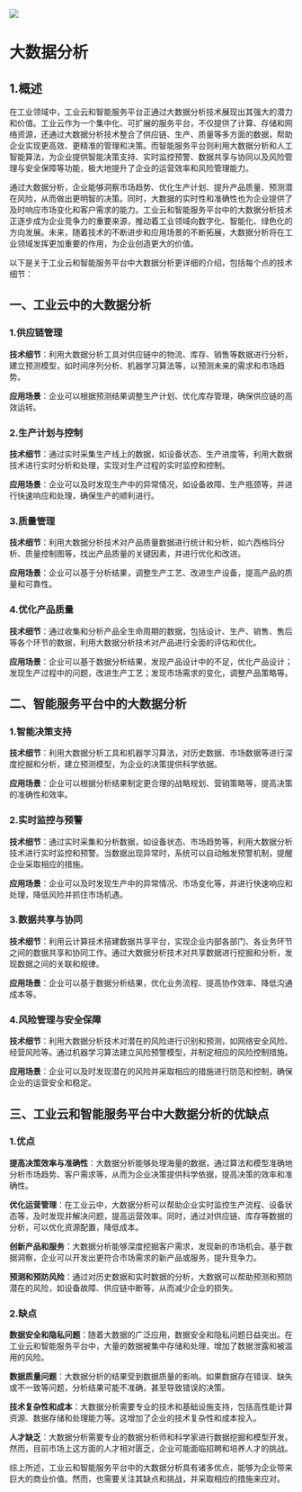 
<!--
title: 工业云和智能服务平台中的大数据分析
subtitle: 工业云和智能服务平台的大数据分析
author: 柴浩轩
keyword: 工业云和智能服务平台，大数据分析
published: 2024-05-22
topicImg: assets/5/md3.jpg
-->

![](assets/5/md3.jpg)
# 大数据分析


## 1.概述

在工业领域中，工业云和智能服务平台正通过大数据分析技术展现出其强大的潜力和价值。工业云作为一个集中化、可扩展的服务平台，不仅提供了计算、存储和网络资源，还通过大数据分析技术整合了供应链、生产、质量等多方面的数据，帮助企业实现更高效、更精准的管理和决策。而智能服务平台则利用大数据分析和人工智能算法，为企业提供智能决策支持、实时监控预警、数据共享与协同以及风险管理与安全保障等功能，极大地提升了企业的运营效率和风险管理能力。

通过大数据分析，企业能够洞察市场趋势、优化生产计划、提升产品质量、预测潜在风险，从而做出更明智的决策。同时，大数据的实时性和准确性也为企业提供了及时响应市场变化和客户需求的能力。工业云和智能服务平台中的大数据分析技术正逐步成为企业竞争力的重要来源，推动着工业领域向数字化、智能化、绿色化的方向发展。未来，随着技术的不断进步和应用场景的不断拓展，大数据分析将在工业领域发挥更加重要的作用，为企业创造更大的价值。

以下是关于工业云和智能服务平台中大数据分析更详细的介绍，包括每个点的技术细节：

## 一、工业云中的大数据分析

### 1.供应链管理

__技术细节__：利用大数据分析工具对供应链中的物流、库存、销售等数据进行分析，建立预测模型，如时间序列分析、机器学习算法等，以预测未来的需求和市场趋势。

__应用场景__：企业可以根据预测结果调整生产计划、优化库存管理，确保供应链的高效运转。

### 2.生产计划与控制

__技术细节__：通过实时采集生产线上的数据，如设备状态、生产进度等，利用大数据技术进行实时分析和处理，实现对生产过程的实时监控和控制。

__应用场景__：企业可以及时发现生产中的异常情况，如设备故障、生产瓶颈等，并进行快速响应和处理，确保生产的顺利进行。

### 3.质量管理

__技术细节__：利用大数据分析技术对产品质量数据进行统计和分析，如六西格玛分析、质量控制图等，找出产品质量的关键因素，并进行优化和改进。

__应用场景__：企业可以基于分析结果，调整生产工艺、改进生产设备，提高产品的质量和可靠性。

### 4.优化产品质量

__技术细节__：通过收集和分析产品全生命周期的数据，包括设计、生产、销售、售后等各个环节的数据，利用大数据分析技术对产品进行全面的评估和优化。

__应用场景__：企业可以基于数据分析结果，发现产品设计中的不足，优化产品设计；发现生产过程中的问题，改进生产工艺；发现市场需求的变化，调整产品策略等。

## 二、智能服务平台中的大数据分析

### 1.智能决策支持

__技术细节__：利用大数据分析工具和机器学习算法，对历史数据、市场数据等进行深度挖掘和分析，建立预测模型，为企业的决策提供科学依据。

__应用场景__：企业可以根据分析结果制定更合理的战略规划、营销策略等，提高决策的准确性和效率。
### 2.实时监控与预警

__技术细节__：通过实时采集和分析数据，如设备状态、市场趋势等，利用大数据分析技术进行实时监控和预警。当数据出现异常时，系统可以自动触发预警机制，提醒企业采取相应的措施。

__应用场景__：企业可以及时发现生产中的异常情况、市场变化等，并进行快速响应和处理，降低风险并抓住市场机遇。

### 3.数据共享与协同

__技术细节__：利用云计算技术搭建数据共享平台，实现企业内部各部门、各业务环节之间的数据共享和协同工作。通过大数据分析技术对共享数据进行挖掘和分析，发现数据之间的关联和规律。

__应用场景__：企业可以基于数据分析结果，优化业务流程、提高协作效率、降低沟通成本等。

### 4.风险管理与安全保障

__技术细节__：利用大数据分析技术对潜在的风险进行识别和预测，如网络安全风险、经营风险等。通过机器学习算法建立风险预警模型，并制定相应的风险控制措施。

__应用场景__：企业可以及时发现潜在的风险并采取相应的措施进行防范和控制，确保企业的运营安全和稳定。

## 三、工业云和智能服务平台中大数据分析的优缺点

### 1.优点

__提高决策效率与准确性__：大数据分析能够处理海量的数据，通过算法和模型准确地分析市场趋势、客户需求等，从而为企业决策提供科学依据，提高决策的效率和准确性。

__优化运营管理__：在工业云中，大数据分析可以帮助企业实时监控生产流程、设备状态等，及时发现并解决问题，提高运营效率。同时，通过对供应链、库存等数据的分析，可以优化资源配置，降低成本。

__创新产品和服务__：大数据分析能够深度挖掘客户需求，发现新的市场机会。基于数据洞察，企业可以开发出更符合市场需求的新产品或服务，提升竞争力。

__预测和预防风险__：通过对历史数据和实时数据的分析，大数据可以帮助预测和预防潜在的风险，如设备故障、供应链中断等，从而减少企业的损失。

### 2.缺点

__数据安全和隐私问题__：随着大数据的广泛应用，数据安全和隐私问题日益突出。在工业云和智能服务平台中，大量的数据被集中存储和处理，增加了数据泄露和被滥用的风险。

__数据质量问题__：大数据分析的结果受到数据质量的影响。如果数据存在错误、缺失或不一致等问题，分析结果可能不准确，甚至导致错误的决策。

__技术复杂性和成本__：大数据分析需要专业的技术和基础设施支持，包括高性能计算资源、数据存储和处理能力等。这增加了企业的技术复杂性和成本投入。

__人才缺乏__：大数据分析需要专业的数据分析师和科学家进行数据挖掘和模型开发。然而，目前市场上这方面的人才相对匮乏，企业可能面临招聘和培养人才的挑战。

综上所述，工业云和智能服务平台中的大数据分析具有诸多优点，能够为企业带来巨大的商业价值。然而，也需要关注其缺点和挑战，并采取相应的措施来应对。

